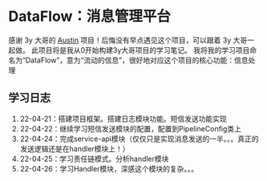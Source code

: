 # DataFlow：消息管理平台
感谢 3y 大哥的 [Austin](https://github.com/ZhongFuCheng3y/austin) 项目！后悔没有早点遇见这个项目，可以跟着 3y 大哥一起做。
此项目将是我从0开始构建3y大哥项目的学习笔记。
我将我的学习项目命名为“DataFlow”，意为“流动的信息”，很好地对应这个项目的核心功能：信息处理

## 学习日志
1. 22-04-21：搭建项目框架。搭建日志模块功能。短信发送功能实现
2. 22-04-22：继续学习短信发送模块的配置，配置到PipelineConfig类上
3. 22-04-24：完成service-api模块（仅仅只是实现消息发送的一半。。。真正的发送逻辑还是在handler模块上！）
4. 22-04-25：学习责任链模式。分析handler模块
5. 22-04-26：学习Handler模块，深感这个模块的复杂。。。
